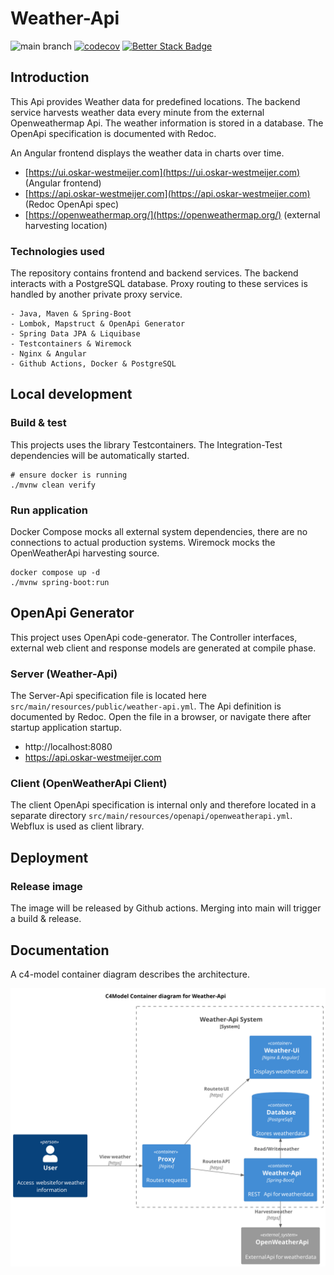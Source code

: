 # Weather-Api

![main branch](https://github.com/OskarWestmeijer/weather-api/actions/workflows/main-build-test-release.yml/badge.svg)
[![codecov](https://codecov.io/github/OskarWestmeijer/weather-api/graph/badge.svg?token=KPHN0THI0X)](https://codecov.io/github/OskarWestmeijer/weather-api)
[![Better Stack Badge](https://uptime.betterstack.com/status-badges/v1/monitor/vmxk.svg)](https://uptime.betterstack.com/?utm_source=status_badge)
## Introduction

This Api provides Weather data for predefined locations. The backend service harvests weather data every minute
from the external Openweathermap Api. The weather information is stored in a database. The OpenApi specification is documented with Redoc.

An Angular frontend displays the weather data in charts over time.

- [https://ui.oskar-westmeijer.com](https://ui.oskar-westmeijer.com) (Angular frontend)
- [https://api.oskar-westmeijer.com](https://api.oskar-westmeijer.com) (Redoc OpenApi spec)
- [https://openweathermap.org/](https://openweathermap.org/) (external harvesting location)

### Technologies used

The repository contains frontend and backend services. The backend interacts with a PostgreSQL database.
Proxy routing to these services is handled by another private proxy service.

```
- Java, Maven & Spring-Boot
- Lombok, Mapstruct & OpenApi Generator
- Spring Data JPA & Liquibase
- Testcontainers & Wiremock
- Nginx & Angular
- Github Actions, Docker & PostgreSQL
```

## Local development

### Build & test

This projects uses the library Testcontainers. The Integration-Test dependencies will be automatically started.

```
# ensure docker is running
./mvnw clean verify
```

### Run application

Docker Compose mocks all external system dependencies, there are no connections to actual production systems.
Wiremock mocks the OpenWeatherApi harvesting source.

```
docker compose up -d
./mvnw spring-boot:run
```

## OpenApi Generator

This project uses OpenApi code-generator. The Controller interfaces, external web client and response models are generated at compile phase.

### Server (Weather-Api)

The Server-Api specification file is located here `src/main/resources/public/weather-api.yml`. The Api definition is documented by Redoc.
Open the file in a browser, or navigate there after startup application startup.

- http://localhost:8080
- https://api.oskar-westmeijer.com

### Client (OpenWeatherApi Client)

The client OpenApi specification is internal only and therefore located in a separate
directory `src/main/resources/openapi/openweatherapi.yml`. Webflux is used as
client library.

## Deployment

### Release image

The image will be released by Github actions. Merging into main will trigger a build & release.

## Documentation

A c4-model container diagram describes the architecture.

![Alt c4-model system context diagram](docs/c4model/c4_container.svg)
